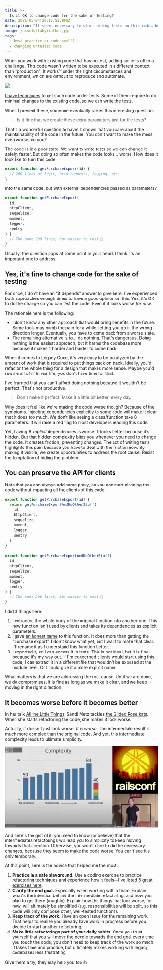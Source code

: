 ```yaml
---
title: >-
  Is it OK to change code for the sake of testing?
date: 2021-05-04T20:15:52.000Z
description: "It seems necessary to start adding tests on this code… but what if it makes things worse?"
image: /assets/labyrinthe.jpg
tags:
  - best practice or code smell?
  - changing untested code
---
```


When you work with existing code that has no test, adding some is often a challenge. This code wasn't written to be executed in a different context than "production". It works™ under the right circumstances and environment, which are difficult to reproduce and automate.

![](/assets/labyrinthe.jpg)

[I have techniques](https://understandlegacycode.com/first-aid-kit/) to get such code under tests. Some of them require to do minimal changes to the existing code, so we can write the tests.

When I present these, someone eventually raises this interesting question:

> Is it fine that we create these extra parameters just for the tests?

That's a wonderful question to have! It shows that you care about the maintainability of the code in the future. You don't want to make the mess even worse, do you?

The code is in a poor state. We want to write tests so we can change it safely, faster. But doing so often makes the code looks… worse. How does it look like to turn this code:

```js
export function getPurchaseExport(id) {
  // 200 lines of logic, http requests, logging, etc.
}
```

Into the same code, but with external dependencies passed as parameters?

```js
export function getPurchaseExport(
  id,
  httpClient,
  sequelize,
  moment,
  logger,
  sentry
) {
  // The same 200 lines, but easier to test 🤷
}
```

Usually, the question pops at some point in your head. I think it's an important one to address.

## Yes, it's fine to change code for the sake of testing

For once, I don't have an "it depends" answer to give here. I've experienced both approaches enough times to have a good opinion on this. Yes, it's OK to do the change so you can test the code. Even if it looks worse _for now_.

The rationale here is the following:

- I don't know any other approach that would bring benefits in the future. Some tools may numb the pain for a while, letting you go in the wrong direction longer. Eventually, you have to come back from a worse state.
- The remaining alternative is to… do nothing. That's dangerous. Doing nothing is the easiest approach, but it harms the codebase more because it makes it harder and harder to come back.

When it comes to Legacy Code, it's very easy to be paralyzed by the amount of work that is required to put things back on track. Ideally, you'd refactor the whole thing for a design that makes more sense. Maybe you'd rewrite all of it! In real life, you don't have time for that.

I've learned that you can't afford doing nothing because it wouldn't be perfect. That's not productive.

> Don't make it perfect. Make it a little bit better, every day.

Why does it feel like we're making the code worse though? Because of the symptoms. Injecting dependencies explicitly to some code will make it clear that it does too much. We don't like seeing a class/function take 8 parameters. It will raise a red flag to most developers reading this code.

Yet, having 8 _implicit_ dependencies is worse. It looks better because it's hidden. But that hidden complexity bites you whenever you need to change the code. It creates friction, preventing changes. The act of writing tests highlights this pain because you have to deal with the friction now. By making it visible, we create opportunities to address the root cause. Resist the temptation of hiding the problem.

## You can preserve the API for clients

Note that you can always add some proxy, so you can start cleaning the code without impacting all the clients of this code:

```js
export function getPurchaseExport(id) {
  return getPurchaseExportAndDoOtherStuff(
    id,
    httpClient,
    sequelize,
    moment,
    logger,
    sentry
  )
}

export function getPurchaseExportAndDoOtherStuff(
  id,
  httpClient,
  sequelize,
  moment,
  logger,
  sentry
) {
  // The same 200 lines, but easier to test 🤷
}
```

I did 3 things here:

1. I extracted the whole body of the original function into another one. This new function isn't used by clients and takes its dependencies as explicit parameters.
2. I gave [an honest name](https://understandlegacycode.com/blog/improving-legacy-function-names/#its-fine-to-use-and-but-your-journey-doesnt-stop-here) to this function. It does more than getting the "purchase export". I don't know what yet, but I want to make that clear. I'll rename it as I understand this function better.
3. I exported it, so I can access it in tests. This is not ideal, but it is fine because it's my way out. If I'm concerned clients would start using this code, I can extract it in a different file that wouldn't be exposed at the module level. Or I could give it a more explicit name.

What matters is that we are addressing the root cause. Until we are done, we do compromises. It is fine as long as we make it clear, and we keep moving in the right direction.

## It becomes worse before it becomes better

In her talk [All the Little Things](https://www.youtube.com/watch?v=8bZh5LMaSmE), Sandi Metz tackles [the Gilded Rose kata](https://understandlegacycode.com/blog/5-coding-exercises-to-practice-refactoring-legacy-code/#1-the-gilded-rose). When she starts refactoring the code, she makes it look worse.

Actually, it doesn't just look worse. _It is worse._ The intermediate result is much more complex than the original code. And yet, this intermediate complexity leads to ultimate simplicity.

![Sandi explaining intermediate refactorings increase code complexity until it drops suddenly](./sandi-talk.png)

And here's the gist of it: you need to know (or believe) that the intermediates refactorings will lead you to simplicity to keep moving towards that direction. Otherwise, you won't dare to do the necessary changes, because they seem to make the code worse. You can't see it's only temporary.

At this point, here is the advice that helped me the most:

1. **Practice in a safe playground**. Use a coding exercise to practice refactoring techniques and experience how it feels—[I've listed 5 great exercises here](https://understandlegacycode.com/blog/5-coding-exercises-to-practice-refactoring-legacy-code).
2. **Clarify the end goal.** Especially when working with a team. Explain what's the intention behind the intermediate refactoring, and how you plan to get there (roughly). Explain how the things that look worse, for now, will ultimately be simplified (e.g. responsibilities will be split, so this code will only compose other, well-tested functions).
3. **Keep track of the work**. Have an open issue for the remaining work. That helps to realize you already have work in progress before you decide to start another refactoring.
4. **Make little refactorings part of your daily habits**. Once you trust yourself that you will move the needle towards the end goal every time you touch the code, you don't need to keep track of the work so much. It takes time and practice, but ultimately makes working with legacy codebases less frustrating.

Give them a try, they may help you too 👍
